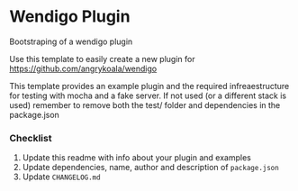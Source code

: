 Wendigo Plugin
================
Bootstraping of a wendigo plugin


Use this template to easily create a new plugin for https://github.com/angrykoala/wendigo


This template provides an example plugin and the required infreaestructure for testing with mocha and a fake server. If not used (or a different stack is used) remember to remove both the test/ folder and dependencies in the package.json

### Checklist

1. Update this readme with info about your plugin and examples
2. Update dependencies, name, author and description of `package.json`
3. Update `CHANGELOG.md`
